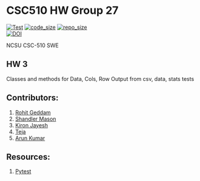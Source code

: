 # CSC510 HW Group 27
[![Test](https://github.com/rohitgeddam/CSC510_HW1/actions/workflows/build.yml/badge.svg)](https://github.com/rohitgeddam/CSC510_HW1/actions/workflows/build.yml)
[![code_size](https://img.shields.io/github/languages/code-size/rohitgeddam/CSC510_HW)](https://github.com/rohitgeddam/CSC510_HW) 
[![repo_size](https://img.shields.io/github/repo-size/rohitgeddam/CSC510_HW1)](https://github.com/rohitgeddam/CSC510_HW)</br>
[![DOI](https://zenodo.org/badge/DOI/10.5281/zenodo.7061868.svg)](https://doi.org/10.5281/zenodo.7061868)


NCSU CSC-510 SWE

## HW 3
Classes and methods for Data, Cols, Row
Output from csv, data, stats tests

## Contributors:
1. <a href="https://github.com/rohitgeddam" target="_blank">Rohit Geddam</a>
2. <a href="https://github.com/shandlermason" target="_blank">Shandler Mason</a>
3. <a href="https://github.com/kironjayesh" target="_blank">Kiron Jayesh</a>
4. <a href="https://github.com/Darkviper7" target="_blank">Teja</a>
5. <a href="https://github.com/Arun152k" target="_blank">Arun Kumar</a>

## Resources:
1. <a href="https://docs.pytest.org/en/7.1.x/" target="_blank">Pytest</a>
